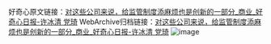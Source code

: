 好奇心原文链接：[对这些公司来说，给监管制度添麻烦也是创新的一部分_商业_好奇心日报-许冰清 党琦](https://www.qdaily.com/articles/5018.html)
WebArchive归档链接：[对这些公司来说，给监管制度添麻烦也是创新的一部分_商业_好奇心日报-许冰清 党琦](http://web.archive.org/web/20190623163609/https://www.qdaily.com/articles/5018.html)
![image](http://ww3.sinaimg.cn/large/007d5XDply1g3wgj8zrtxj30u05g6x6p)